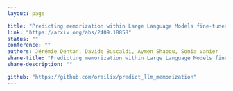 ```yaml
---
layout: page

title: "Predicting memorization within Large Language Models fine-tuned for classification"
link: "https://arxiv.org/abs/2409.18858"
status: ""
conference: ""
authors: Jérémie Dentan, Davide Buscaldi, Aymen Shabou, Sonia Vanier
share-title: "Predicting memorization within Large Language Models fine-tuned for classification"
share-description: ""

github: "https://github.com/orailix/predict_llm_memorization"
---
```

